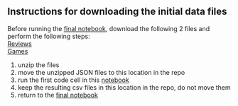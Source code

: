 ## Instructions for downloading the initial data files

Before running the [final notebook](../notebooks/report/final_notebook.ipynb), download the following 2 files and perform the following steps:  
[Reviews](http://cseweb.ucsd.edu/~wckang/steam_reviews.json.gz)  
[Games](http://cseweb.ucsd.edu/~wckang/steam_games.json.gz)


1) unzip the files  
2) move the unzipped JSON files to this location in the repo  
3) run the first code cell in this [notebook](./data_creation.ipynb)  
4) keep the resulting csv files in this location in the repo, do not move them  
5) return to the [final notebook](../notebooks/report/final_notebook.ipynb)